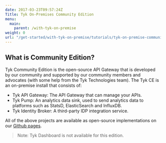 ```yaml
---
date: 2017-03-23T09:57:24Z
Title: Tyk On-Premises Community Edition
menu:
  main:
    parent: /with-tyk-on-premise
weight: 0
url: "/get-started/with-tyk-on-premise/tutorials/tyk-on-premise-community-edition"
---
```


## What is Community Edition?

Tyk Community Edition is the open-source API Gateway that is developed by our community and supported by our community members and advocates (with some help from the Tyk Technologies team). The Tyk CE is an on-premise install that consists of:

* Tyk API Gateway: The API Gateway that can manage your APIs.
* Tyk Pump: An analytics data sink, used to send analytics data to platforms such as StatsD, ElasticSearch and InfluxDB.
* Tyk Identity Broker: A third-party IDP integration service.

All of the above projects are available as open-source implementations on our [Github pages][1].

>Note: Tyk Dashboard is not available for this edition.

 [1]: https://github.com/TykTechnologies

